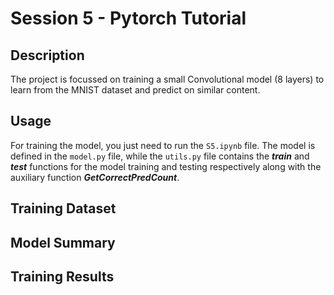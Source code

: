 # Session 5 - Pytorch Tutorial

## Description

The project is focussed on training a small Convolutional model (8 layers) to learn from the MNIST dataset and predict on similar content.

## Usage

For training the model, you just need to run the `S5.ipynb` file. The model is defined in the `model.py` file, while the `utils.py` file contains
the ***train*** and ***test*** functions for the model training and testing respectively along with the auxiliary function ***GetCorrectPredCount***.

## Training Dataset


## Model Summary


## Training Results
